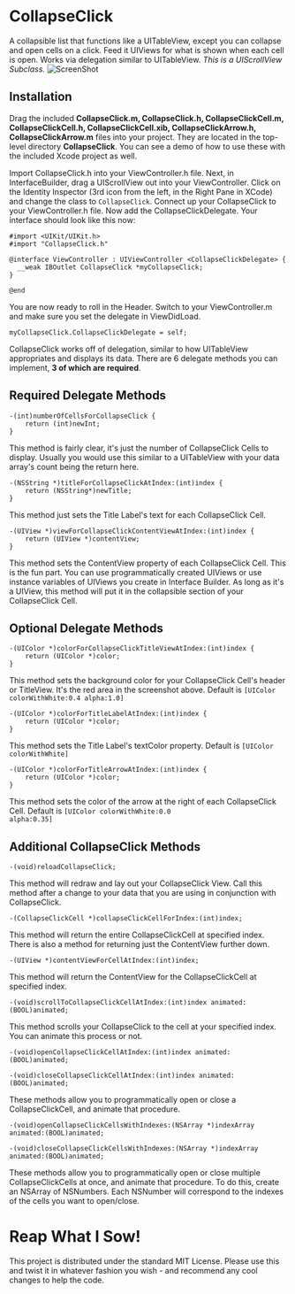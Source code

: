 CollapseClick
=============

A collapsible list that functions like a UITableView, except you can collapse and open cells on a click. Feed it UIViews for what is shown when each cell is open. Works via delegation similar to UITableView. *This is a UIScrollView Subclass.*
![ScreenShot](https://raw.github.com/bennyguitar/CollapseClick/master/CCScreen.png)

## Installation ##

Drag the included **CollapseClick.m, CollapseClick.h, CollapseClickCell.m, CollapseClickCell.h, CollapseClickCell.xib, CollapseClickArrow.h, CollapseClickArrow.m** files into your project. They are located in the top-level directory **CollapseClick**. You can see a demo of how to use these with the included Xcode project as well.

Import CollapseClick.h into your ViewController.h file. Next, in InterfaceBuilder, drag a UIScrollView out into your ViewController. Click on the Identity Inspector (3rd icon from the left, in the Right Pane in XCode) and change the class to <code>CollapseClick</code>. Connect up your CollapseClick to your ViewController.h file. Now add the CollapseClickDelegate. Your interface should look like this now:

```shell
#import <UIKit/UIKit.h>
#import "CollapseClick.h"

@interface ViewController : UIViewController <CollapseClickDelegate> {
  __weak IBOutlet CollapseClick *myCollapseClick;
}

@end
```

You are now ready to roll in the Header. Switch to your ViewController.m and make sure you set the delegate in ViewDidLoad.
```shell
myCollapseClick.CollapseClickDelegate = self;
```
CollapseClick works off of delegation, similar to how UITableView appropriates and displays its data. There are 6 delegate methods you can implement, **3 of which are required**.

## Required Delegate Methods ##

```shell
-(int)numberOfCellsForCollapseClick {
    return (int)newInt;
}
```
This method is fairly clear, it's just the number of CollapseClick Cells to display. Usually you would use this similar to a UITableView with your data array's count being the return here.

```shell
-(NSString *)titleForCollapseClickAtIndex:(int)index {
    return (NSString*)newTitle;
}
```
This method just sets the Title Label's text for each CollapseClick Cell. 

```shell
-(UIView *)viewForCollapseClickContentViewAtIndex:(int)index {
    return (UIView *)contentView;
}
```
This method sets the ContentView property of each CollapseClick Cell. This is the fun part. You can use programmatically created UIViews or use instance variables of UIViews you create in Interface Builder. As long as it's a UIView, this method will put it in the collapsible section of your CollapseClick Cell.
 
 
## Optional Delegate Methods ##

```shell
-(UIColor *)colorForCollapseClickTitleViewAtIndex:(int)index {
    return (UIColor *)color;
}
```
This method sets the background color for your CollapseClick Cell's header or TitleView. It's the red area in the screenshot above. Default is <code>[UIColor colorWithWhite:0.4 alpha:1.0]</code>

```shell
-(UIColor *)colorForTitleLabelAtIndex:(int)index {
    return (UIColor *)color;
}
```
This method sets the Title Label's textColor property. Default is <code>[UIColor colorWithWhite]</code>

```shell
-(UIColor *)colorForTitleArrowAtIndex:(int)index {
    return (UIColor *)color;
}
```
This method sets the color of the arrow at the right of each CollapseClick Cell. Default is <code>[UIColor colorWithWhite:0.0 alpha:0.35]</code>
 
 
## Additional CollapseClick Methods ##

```shell
-(void)reloadCollapseClick;
```
This method will redraw and lay out your CollapseClick View. Call this method after a change to your data that you are using in conjunction with CollapseClick.

```shell
-(CollapseClickCell *)collapseClickCellForIndex:(int)index;
```
This method will return the entire CollapseClickCell at specified index. There is also a method for returning just the ContentView further down.

```shell
-(UIView *)contentViewForCellAtIndex:(int)index;
```
This method will return the ContentView for the CollapseClickCell at specified index.

```shell
-(void)scrollToCollapseClickCellAtIndex:(int)index animated:(BOOL)animated;
```
This method scrolls your CollapseClick to the cell at your specified index. You can animate this process or not.

```shell
-(void)openCollapseClickCellAtIndex:(int)index animated:(BOOL)animated;

-(void)closeCollapseClickCellAtIndex:(int)index animated:(BOOL)animated;
```
These methods allow you to programmatically open or close a CollapseClickCell, and animate that procedure.

```shell
-(void)openCollapseClickCellsWithIndexes:(NSArray *)indexArray animated:(BOOL)animated;

-(void)closeCollapseClickCellsWithIndexes:(NSArray *)indexArray animated:(BOOL)animated;
```
These methods allow you to programmatically open or close multiple CollapseClickCells at once, and animate that procedure. To do this, create an NSArray of NSNumbers. Each NSNumber will correspond to the indexes of the cells you want to open/close.
 
Reap What I Sow!
================

This project is distributed under the standard MIT License. Please use this and twist it in whatever fashion you wish - and recommend any cool changes to help the code.
